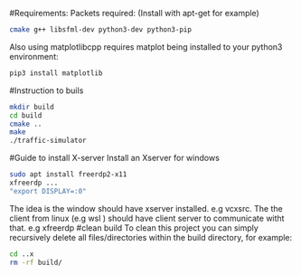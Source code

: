 

#Requirements:
Packets required: (Install with apt-get for example)
```bash
cmake g++ libsfml-dev python3-dev python3-pip
```
Also using matplotlibcpp requires matplot being installed to your python3 environment:
```bash
pip3 install matplotlib
```

#Instruction to buils

```bash
mkdir build
cd build
cmake ..
make
./traffic-simulator
```

#Guide to install X-server
Install an Xserver for windows
```bash
sudo apt install freerdp2-x11
xfreerdp ...
"export DISPLAY=:0"
```
The idea is the window should have xserver installed. e.g vcxsrc. The the client from linux (e.g wsl ) should have client server to communicate witht that. e.g xfreerdp
#clean build
To clean this project you can simply recursively delete all files/directories within the build directory, for example:

```bash
cd ..x
rm -rf build/
```